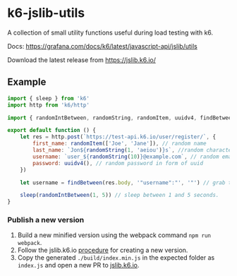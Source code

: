 # k6-jslib-utils

A collection of small utility functions useful during load testing with k6.

Docs: https://grafana.com/docs/k6/latest/javascript-api/jslib/utils

Download the latest release from https://jslib.k6.io/

## Example

```javascript
import { sleep } from 'k6'
import http from 'k6/http'

import { randomIntBetween, randomString, randomItem, uuidv4, findBetween } from './src/utils.js'

export default function () {
    let res = http.post(`https://test-api.k6.io/user/register/`, {
        first_name: randomItem(['Joe', 'Jane']), // random name
        last_name: `Jon${randomString(1, 'aeiou')}s`, //random character from given list
        username: `user_${randomString(10)}@example.com`, // random email address,
        password: uuidv4(), // random password in form of uuid
    })

    let username = findBetween(res.body, '"username":"', '"') // grab the username from surrounding strings

    sleep(randomIntBetween(1, 5)) // sleep between 1 and 5 seconds.
}
```

### Publish a new version

1. Build a new minified version using the webpack command `npm run webpack`.
2. Follow the jslib.k6.io [procedure](https://github.com/grafana/jslib.k6.io#how-to-add-a-new-version-of-a-and-existing-package) for creating a new version.
3. Copy the generated `./build/index.min.js` in the expected folder as `index.js` and open a new PR to [jslib.k6.io](https://github.com/grafana/jslib.k6.io).
